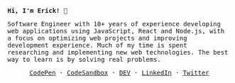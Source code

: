 <!--
**ecksarabia/ecksarabia** is a ✨ _special_ ✨ repository because its `README.md` (this file) appears on your GitHub profile.

Here are some ideas to get you started:

- 🔭 I’m currently working on ...
- 🌱 I’m currently learning ...
- 👯 I’m looking to collaborate on ...
- 🤔 I’m looking for help with ...
- 💬 Ask me about ...
- 📫 How to reach me: ...
- 😄 Pronouns: ...
- ⚡ Fun fact: ...
-->

<p>
  <strong>
    <samp>
      Hi, I'm Erick! 👋
    </samp>
  </strong>
</p>

<p>
  <samp>
    Software Engineer with 10+ years of experience developing web applications using JavaScript, React and Node.js, with a focus on optimizing web projects     and improving development experience. Much of my time is spent researching and implementing new web technologies. The best way to learn is by solving       real problems.
  </samp>
</p>

<p align="center">
  <samp>
    <a href="https://codepen.io/ericksarabia" target="_blank">CodePen</a> ·
    <a href="https://codesandbox.io/u/ericksarabia" target="_blank">CodeSandbox</a> ·
    <a href="https://dev.to/ericksarabia" target="_blank">DEV</a> ·
    <a href="https://www.linkedin.com/in/ericksarabia" target="_blank">LinkedIn</a> ·
    <a href="https://twitter.com/ericksarabia_" target="_blank">Twitter</a> 
  </samp>
</p>
